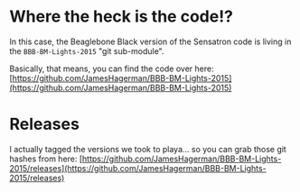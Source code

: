 # Where the heck is the code!?

In this case, the Beaglebone Black version of the Sensatron code is living in the `BBB-BM-Lights-2015` "git sub-module".

Basically, that means, you can find the code over here: [https://github.com/JamesHagerman/BBB-BM-Lights-2015](https://github.com/JamesHagerman/BBB-BM-Lights-2015)

# Releases

I actually tagged the versions we took to playa... so you can grab those git hashes from here: [https://github.com/JamesHagerman/BBB-BM-Lights-2015/releases](https://github.com/JamesHagerman/BBB-BM-Lights-2015/releases)
